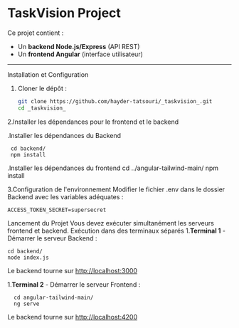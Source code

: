 # TaskVision Project

Ce projet contient :
- Un **backend Node.js/Express** (API REST)
- Un **frontend Angular** (interface utilisateur)

---

Installation et Configuration
1. Cloner le dépôt :
   ```bash
   git clone https://github.com/hayder-tatsouri/_taskvision_.git
   cd _taskvision_
   
2.Installer les dépendances pour le frontend et le backend

   .Installer les dépendances du Backend
   
     cd backend/
     npm install
     
   .Installer les dépendances du frontend
      cd ../angular-tailwind-main/
      npm install 
      
3.Configuration de l'environnement
  Modifier le fichier .env dans le dossier Backend avec les variables adéquates :

    ACCESS_TOKEN_SECRET=supersecret
    
Lancement du Projet
  Vous devez exécuter simultanément les serveurs frontend et backend.
  Exécution dans des terminaux séparés
  1.**Terminal 1** - Démarrer le serveur Backend :
    
    cd backend/
    node index.js
    
  Le backend tourne sur [http://localhost:3000](http://localhost:3000)
  
  1.**Terminal 2** - Démarrer le serveur Frontend :
    
      cd angular-tailwind-main/
      ng serve
  Le backend tourne sur [http://localhost:4200](http://localhost:4200)

    

  
